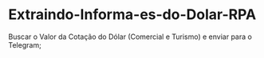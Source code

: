 # Extraindo-Informa-es-do-Dolar-RPA
Buscar o Valor da Cotação do Dólar (Comercial e Turismo) e enviar para o Telegram;
